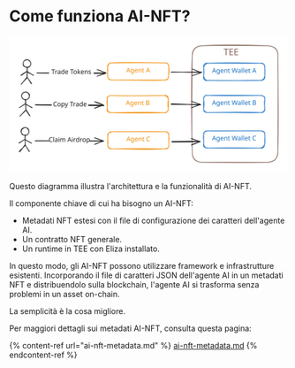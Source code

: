 # Come funziona AI-NFT?

<img src="../.gitbook/assets/file.excalidraw.svg" alt="" class="gitbook-drawing">

Questo diagramma illustra l'architettura e la funzionalità di AI-NFT.&#x20;

Il componente chiave di cui ha bisogno un AI-NFT:

* Metadati NFT estesi con il file di configurazione dei caratteri dell'agente AI.
* Un contratto NFT generale.
* Un runtime in TEE con Eliza installato.

In questo modo, gli AI-NFT possono utilizzare framework e infrastrutture esistenti. Incorporando il file di caratteri JSON dell'agente AI in un metadati NFT e distribuendolo sulla blockchain, l'agente AI si trasforma senza problemi in un asset on-chain.

La semplicità è la cosa migliore.

Per maggiori dettagli sui metadati AI-NFT, consulta questa pagina:

{% content-ref url="ai-nft-metadata.md" %}
[ai-nft-metadata.md](ai-nft-metadata.md)
{% endcontent-ref %}
